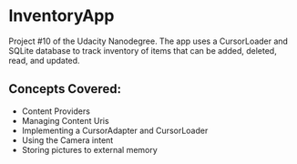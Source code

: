 # InventoryApp
Project #10 of the Udacity Nanodegree. The app uses a CursorLoader and SQLite database to track inventory 
of items that can be added, deleted, read, and updated. 

## Concepts Covered:
* Content Providers 
* Managing Content Uris
* Implementing a CursorAdapter and CursorLoader
* Using the Camera intent
* Storing pictures to external memory 
